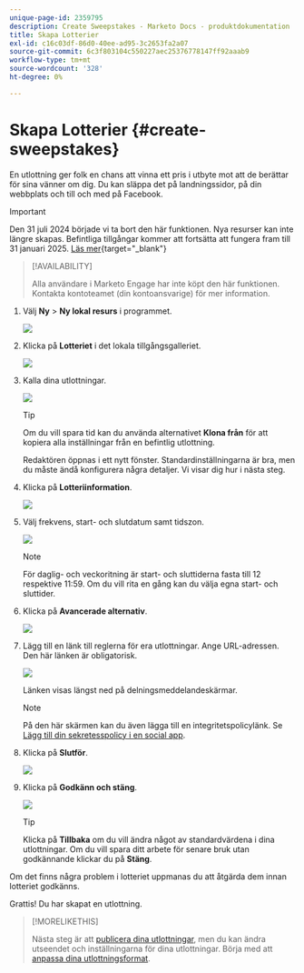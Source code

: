 ```yaml
---
unique-page-id: 2359795
description: Create Sweepstakes - Marketo Docs - produktdokumentation
title: Skapa Lotterier
exl-id: c16c03df-86d0-40ee-ad95-3c2653fa2a07
source-git-commit: 6c3f803104c550227aec25376778147ff92aaab9
workflow-type: tm+mt
source-wordcount: '328'
ht-degree: 0%

---
```


# Skapa Lotterier {#create-sweepstakes}

En utlottning ger folk en chans att vinna ett pris i utbyte mot att de berättar för sina vänner om dig. Du kan släppa det på landningssidor, på din webbplats och till och med på Facebook.

>[!IMPORTANT]
>
>Den 31 juli 2024 började vi ta bort den här funktionen. Nya resurser kan inte längre skapas. Befintliga tillgångar kommer att fortsätta att fungera fram till 31 januari 2025. [Läs mer](https://nation.marketo.com/t5/employee-blogs/marketo-engage-social-features-deprecation/ba-p/351977){target="_blank"}

>[!AVAILABILITY]
>
>Alla användare i Marketo Engage har inte köpt den här funktionen. Kontakta kontoteamet (din kontoansvarige) för mer information.

1. Välj **Ny** > **Ny lokal resurs** i programmet.

   ![](assets/image2014-9-25-17-3a29-3a20.png)

1. Klicka på **Lotteriet** i det lokala tillgångsgalleriet.

   ![](assets/image2014-9-25-17-3a29-3a31.png)

1. Kalla dina utlottningar.

   ![](assets/image2014-9-25-17-3a29-3a50.png)

   >[!TIP]
   >
   >Om du vill spara tid kan du använda alternativet **Klona från** för att kopiera alla inställningar från en befintlig utlottning.

   Redaktören öppnas i ett nytt fönster. Standardinställningarna är bra, men du måste ändå konfigurera några detaljer. Vi visar dig hur i nästa steg.

1. Klicka på **Lotteriinformation**.

   ![](assets/image2014-9-25-17-3a32-3a37.png)

1. Välj frekvens, start- och slutdatum samt tidszon.

   ![](assets/image2014-9-25-17-3a32-3a43.png)

   >[!NOTE]
   >
   >För daglig- och veckoritning är start- och sluttiderna fasta till 12 respektive 11:59. Om du vill rita en gång kan du välja egna start- och sluttider.

1. Klicka på **Avancerade alternativ**.

   ![](assets/image2014-9-25-17-3a33-3a19.png)

1. Lägg till en länk till reglerna för era utlottningar. Ange URL-adressen. Den här länken är obligatorisk.

   ![](assets/image2014-9-25-17-3a33-3a30.png)

   Länken visas längst ned på delningsmeddelandeskärmar.

   >[!NOTE]
   >
   >På den här skärmen kan du även lägga till en integritetspolicylänk. Se [Lägg till din sekretesspolicy i en social app](/help/marketo/product-docs/demand-generation/social/social-functions/add-your-privacy-policy-to-a-social-app.md).

1. Klicka på **Slutför**.

   ![](assets/image2014-9-25-17-3a34-3a2.png)

1. Klicka på **Godkänn och stäng**.

   ![](assets/image2014-9-25-17-3a34-3a15.png)

   >[!TIP]
   >
   >Klicka på **Tillbaka** om du vill ändra något av standardvärdena i dina utlottningar. Om du vill spara ditt arbete för senare bruk utan godkännande klickar du på **Stäng**.

Om det finns några problem i lotteriet uppmanas du att åtgärda dem innan lotteriet godkänns.

Grattis! Du har skapat en utlottning.

>[!MORELIKETHIS]
>
>Nästa steg är att [publicera dina utlottningar](/help/marketo/product-docs/demand-generation/social/sweepstakes/publish-a-sweepstakes.md), men du kan ändra utseendet och inställningarna för dina utlottningar. Börja med att [anpassa dina utlottningsformat](/help/marketo/product-docs/demand-generation/social/sweepstakes/customize-sweepstakes-styles.md).
